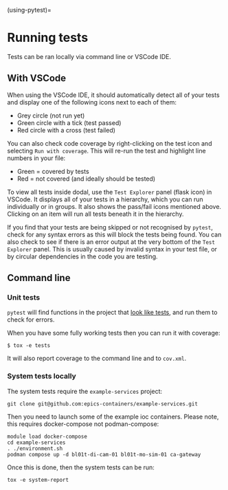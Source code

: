 (using-pytest)=

# Running tests

Tests can be ran locally via command line or VSCode IDE.

## With VSCode

When using the VSCode IDE, it should automatically detect all of your tests and display one of the following icons next to each of them:
- Grey circle (not run yet)
- Green circle with a tick (test passed)
- Red circle with a cross (test failed)

You can also check code coverage by right-clicking on the test icon and selecting `Run with coverage`. This will re-run the test and highlight line numbers in your file:
- Green = covered by tests
- Red = not covered (and ideally should be tested)

To view all tests inside dodal, use the `Test Explorer` panel (flask icon) in VSCode. It displays all of your tests in a hierarchy, which you can run individually or in groups. It also shows the pass/fail icons mentioned above. Clicking on an item will run all tests beneath it in the hierarchy.

If you find that your tests are being skipped or not recognised by `pytest`, check for any syntax errors as this will block the tests being found. You can also check to see if there is an error output at the very bottom of the `Test Explorer` panel. This is usually caused by invalid syntax in your test file, or by circular dependencies in the code you are testing.

## Command line

### Unit tests

`pytest` will find functions in the project that [look like tests][look like tests], and run them to check for errors. 

When you have some fully working tests then you can run it with coverage:

```
$ tox -e tests
```

It will also report coverage to the command line and to `cov.xml`.

[look like tests]: https://docs.pytest.org/explanation/goodpractices.html#test-discovery
[pytest]: https://pytest.org/

### System tests locally

The system tests require the ``example-services`` project:

```commandline
git clone git@github.com:epics-containers/example-services.git
```

Then you need to launch some of the example ioc containers. Please note, this requires docker-compose not 
podman-compose:

```commandline
module load docker-compose
cd example-services
. ./environment.sh
podman compose up -d bl01t-di-cam-01 bl01t-mo-sim-01 ca-gateway
```

Once this is done, then the system tests can be run:

```commandline
tox -e system-report
```

